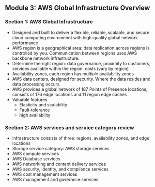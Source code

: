## Module 3: AWS Global Infrastructure Overview
### Section 1: AWS Global Infrastructure

* Designed and built to deliver a flexible, reliable, scalable, and secure cloud computing environment with high-quality global network performance
* AWS region is a geographical area: data replication across regions is controlled by you. Communication between regions uses AWS backbone network infrastructure.
* Determine the right region: data governance, proximity to customers, services available within the region, costs (vary by region)
* Availability zones, each region has multiple availability zones
* AWS data centers, designed for security. Where the data resides and data processing occurs.
* AWS provides a global network of 187 Points of Presence locations, consists of 176 edge locations and 11 region edge caches
* Valuable features
  * Elasticity and scalability
  * Fault-tolerance
  * high availability

### Section 2: AWS services and service category review

* Infrastructure consists of three: regions, availability zones, and edge locations
* Storage service category: AWS storage services
* AWS compute services
* AWS Database services
* AWS networking and content delivery services
* AWS security, identity, and compliance services
* AWS cost management services
* AWS management and goverance services
